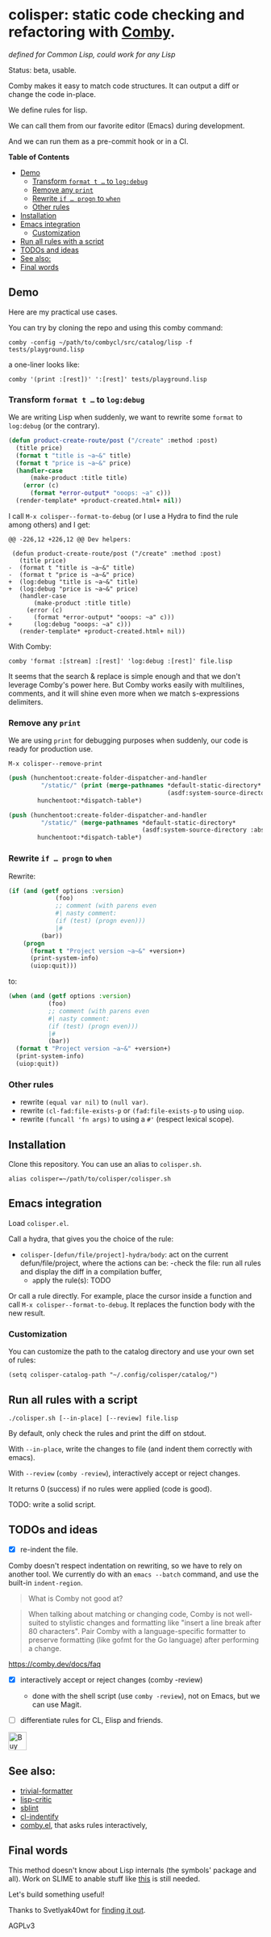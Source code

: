 # colisper: static code checking and refactoring with [Comby](https://comby.dev/).

*defined for Common Lisp, could work for any Lisp*

Status: beta, usable.

Comby makes it easy to match code structures. It can output a diff or
change the code in-place.

We define rules for lisp.

We can call them from our favorite editor (Emacs) during development.

And we can run them as a pre-commit hook or in a CI.

<!-- drop the first elt:
 (custom-set-variables '(markdown-toc-user-toc-structure-manipulation-fn 'cdr))
 -->
<!-- markdown-toc start - Don't edit this section. Run M-x markdown-toc-refresh-toc -->
**Table of Contents**

- [Demo](#demo)
    - [Transform `format t …` to `log:debug`](#transform-format-t--to-logdebug)
    - [Remove any `print`](#remove-any-print)
    - [Rewrite `if … progn` to `when`](#rewrite-if--progn-to-when)
    - [Other rules](#other-rules)
- [Installation](#installation)
- [Emacs integration](#emacs-integration)
    - [Customization](#customization)
- [Run all rules with a script](#run-all-rules-with-a-script)
- [TODOs and ideas](#todos-and-ideas)
- [See also:](#see-also)
- [Final words](#final-words)

<!-- markdown-toc end -->


## Demo

Here are my practical use cases.

You can try by cloning the repo and using this comby command:

    comby -config ~/path/to/combycl/src/catalog/lisp -f tests/playground.lisp

a one-liner looks like:

    comby '(print :[rest])' ':[rest]' tests/playground.lisp

### Transform `format t …` to `log:debug`

We are writing Lisp when suddenly, we want to rewrite some `format` to `log:debug` (or the contrary).

```lisp
(defun product-create-route/post ("/create" :method :post)
  (title price)
  (format t "title is ~a~&" title)
  (format t "price is ~a~&" price)
  (handler-case
      (make-product :title title)
    (error (c)
      (format *error-output* "ooops: ~a" c)))
  (render-template* +product-created.html+ nil))
```

I call `M-x colisper--format-to-debug` (or I use a Hydra to find the rule among others) and I get:


```dif
@@ -226,12 +226,12 @@ Dev helpers:

 (defun product-create-route/post ("/create" :method :post)
   (title price)
-  (format t "title is ~a~&" title)
-  (format t "price is ~a~&" price)
+  (log:debug "title is ~a~&" title)
+  (log:debug "price is ~a~&" price)
   (handler-case
       (make-product :title title)
     (error (c)
-      (format *error-output* "ooops: ~a" c)))
+      (log:debug "ooops: ~a" c)))
   (render-template* +product-created.html+ nil))
```

With Comby:

    comby 'format :[stream] :[rest]' 'log:debug :[rest]' file.lisp

It seems that the search & replace is simple enough and that we don't
leverage Comby's power here. But Comby works easily with multilines,
comments, and it will shine even more when we match s-expressions delimiters.

### Remove any `print`

We are using `print` for debugging purposes when suddenly, our code is
ready for production use.

    M-x colisper--remove-print

```lisp
(push (hunchentoot:create-folder-dispatcher-and-handler
         "/static/" (print (merge-pathnames *default-static-directory*
                                            (asdf:system-source-directory :abstock))))
        hunchentoot:*dispatch-table*)
```

~~~lisp
(push (hunchentoot:create-folder-dispatcher-and-handler
         "/static/" (merge-pathnames *default-static-directory*
                                     (asdf:system-source-directory :abstock)))
        hunchentoot:*dispatch-table*)
~~~


### Rewrite `if … progn` to `when`

Rewrite:

```lisp
(if (and (getf options :version)
             (foo)
             ;; comment (with parens even
             #| nasty comment:
             (if (test) (progn even)))
             |#
         (bar))
    (progn
      (format t "Project version ~a~&" +version+)
      (print-system-info)
      (uiop:quit)))
```

to:

```lisp
(when (and (getf options :version)
           (foo)
           ;; comment (with parens even
           #| nasty comment:
           (if (test) (progn even)))
           |#
           (bar))
  (format t "Project version ~a~&" +version+)
  (print-system-info)
  (uiop:quit))
```

### Other rules

- rewrite `(equal var nil)` to `(null var)`.
- rewrite `(cl-fad:file-exists-p` or `(fad:file-exists-p` to using `uiop`.
- rewrite `(funcall 'fn args)` to using a `#'` (respect lexical scope).

## Installation

Clone this repository. You can use an alias to `colisper.sh`.

    alias colisper=~/path/to/colisper/colisper.sh


## Emacs integration

Load `colisper.el`.

Call a hydra, that gives you the choice of the rule:

- `colisper-[defun/file/project]-hydra/body`: act on the current defun/file/project, where the actions can be:
  -`c`heck the file: run all rules and display the diff in a compilation buffer,
  - `a`pply the rule(s): TODO

Or call a rule directly. For example, place the cursor inside a
function and call `M-x colisper--format-to-debug`. It replaces the
function body with the new result.

### Customization

You can customize the path to the catalog directory and use your own set of rules:

    (setq colisper-catalog-path "~/.config/colisper/catalog/")


## Run all rules with a script

    ./colisper.sh [--in-place] [--review] file.lisp

By default, only check the rules and print the diff on stdout.

With `--in-place`, write the changes to file (and indent them correctly with emacs).

With `--review` (`comby -review`), interactively accept or reject changes.

It returns 0 (success) if no rules were applied (code is good).

TODO: write a solid script.


## TODOs and ideas

- [X] re-indent the file.

Comby doesn't respect indentation on rewriting, so we have to rely on another tool. We currently do with an `emacs --batch` command, and use the built-in `indent-region`.

> What is Comby not good at?

> When talking about matching or changing code, Comby is not well-suited to stylistic changes and formatting like "insert a line break after 80 characters". Pair Comby with a language-specific formatter to preserve formatting (like gofmt for the Go language) after performing a change.

https://comby.dev/docs/faq

- [X] interactively accept or reject changes (comby -review)
  - done with the shell script (use `comby -review`), not on Emacs, but we can use Magit.

- [ ] differentiate rules for CL, Elisp and friends.

<a href='https://ko-fi.com/K3K828W0V' target='_blank'><img height='36' style='border:0px;height:36px;' src='https://cdn.ko-fi.com/cdn/kofi2.png?v=2' border='0' alt='Buy Me a Coffee at ko-fi.com' title="Thanks!"/></a>

## See also:

- [trivial-formatter](https://github.com/hyotang666/trivial-formatter)
- [lisp-critic](https://github.com/g000001/lisp-critic/)
- [sblint](https://github.com/cxxxr/sblint)
- [cl-indentify](https://github.com/yitzchak/cl-indentify/)
- [comby.el](https://github.com/s-kostyaev/comby.el/), that asks rules interactively,

<!-- https://github.com/jonase/kibit,
     https://github.com/brunchboy/kibit-helper/blob/master/kibit-helper.el
     clojure tool, nice options. -->

## Final words

This method doesn't know about Lisp internals (the symbols' package and all). Work on SLIME to anable stuff like [this](https://github.com/slime/slime/issues/532) is still needed.

Let's build something useful!

Thanks to Svetlyak40wt for [finding it out](https://github.com/svetlyak40wt/comby-test).

AGPLv3
